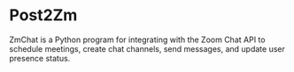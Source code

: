 # Post2Zm
ZmChat is a Python program for integrating with the Zoom Chat API to schedule meetings, create chat channels, send messages, and update user presence status.
